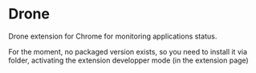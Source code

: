 Drone
=====

Drone extension for Chrome for monitoring applications status.

For the moment, no packaged version exists, so you need to install it via folder, activating the extension developper mode (in the extension page)
